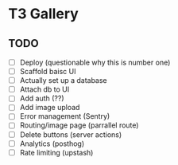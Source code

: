 # T3 Gallery

## TODO

- [ ] Deploy (questionable why this is number one)
- [ ] Scaffold baisc UI
- [ ] Actually set up a database
- [ ] Attach db to UI
- [ ] Add auth (??)
- [ ] Add image upload
- [ ] Error management (Sentry)
- [ ] Routing/image page (parrallel route)
- [ ] Delete buttons (server actions)
- [ ] Analytics (posthog)
- [ ] Rate limiting (upstash)